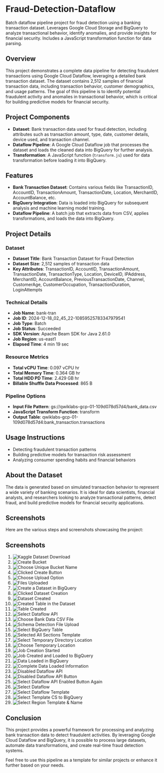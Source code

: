 # Fraud-Detection-Dataflow

Batch dataflow pipeline project for fraud detection using a banking transaction dataset. Leverages Google Cloud Storage and BigQuery to analyze transactional behavior, identify anomalies, and provide insights for financial security. Includes a JavaScript transformation function for data parsing.

## Overview

This project demonstrates a complete data pipeline for detecting fraudulent transactions using Google Cloud Dataflow, leveraging a detailed bank transaction dataset. The dataset contains 2,512 samples of financial transaction data, including transaction behavior, customer demographics, and usage patterns. The goal of this pipeline is to identify potential fraudulent activity and anomalies in transactional behavior, which is critical for building predictive models for financial security.

## Project Components

- **Dataset**: Bank transaction data used for fraud detection, including attributes such as transaction amount, type, date, customer details, device used, and transaction channel.
- **Dataflow Pipeline**: A Google Cloud Dataflow job that processes the dataset and loads the cleaned data into BigQuery for further analysis.
- **Transformation**: A JavaScript function (`transform.js`) used for data transformation before loading it into BigQuery.

## Features

- **Bank Transaction Dataset**: Contains various fields like TransactionID, AccountID, TransactionAmount, TransactionDate, Location, MerchantID, AccountBalance, etc.
- **BigQuery Integration**: Data is loaded into BigQuery for subsequent analysis and machine learning model training.
- **Dataflow Pipeline**: A batch job that extracts data from CSV, applies transformations, and loads the data into BigQuery.

## Project Details

### Dataset

- **Dataset Title**: Bank Transaction Dataset for Fraud Detection
- **Dataset Size**: 2,512 samples of transaction data
- **Key Attributes**: TransactionID, AccountID, TransactionAmount, TransactionDate, TransactionType, Location, DeviceID, IPAddress, MerchantID, AccountBalance, PreviousTransactionDate, Channel, CustomerAge, CustomerOccupation, TransactionDuration, LoginAttempts

### Technical Details

- **Job Name**: bank-tran
- **Job ID**: 2024-12-18_02_45_22-10859525783347979541
- **Job Type**: Batch
- **Job Status**: Succeeded
- **SDK Version**: Apache Beam SDK for Java 2.61.0
- **Job Region**: us-east1
- **Elapsed Time**: 4 min 19 sec

### Resource Metrics

- **Total vCPU Time**: 0.097 vCPU hr
- **Total Memory Time**: 0.364 GB hr
- **Total HDD PD Time**: 2.429 GB hr
- **Billable Shuffle Data Processed**: 865 B

### Pipeline Options

- **Input File Pattern**: gs://qwiklabs-gcp-01-109d078d57d4/bank_data.csv
- **JavaScript Transform Function**: transform
- **Output Table**: qwiklabs-gcp-01-109d078d57d4:bank_transaction.transactions

## Usage Instructions

- Detecting fraudulent transaction patterns
- Building predictive models for transaction risk assessment
- Analyzing consumer spending habits and financial behaviors

## About the Dataset

The data is generated based on simulated transaction behavior to represent a wide variety of banking scenarios. It is ideal for data scientists, financial analysts, and researchers looking to analyze transactional patterns, detect fraud, and build predictive models for financial security applications.

## Screenshots

Here are the various steps and screenshots showcasing the project:

## Screenshots

1. ![Kaggle Dataset Download](Kaggle_dataset_download.png)
2. ![Create Bucket](Dataflow_Pipeline.Create_bucket_CS.jpg)
3. ![Choose Unique Bucket Name](Dataflow_Pipeline.Choose_the_unique_bucket_name.jpg)
4. ![Clicked Create Button](Dataflow_Pipeline.Clicked_Create_button_CS_bucket.jpg)
5. ![Choose Upload Option](Dataflow_Pipeline.Choose_the_upload_option.jpg)
6. ![Files Uploaded](Dataflow_Pipeline.Files_uploaded_CS.jpg)
7. ![Create a Dataset in BigQuery](Dataflow_Pipeline.Create_a_dataset_in_BigQuery.jpg)
8. ![Clicked Dataset Creation](Dataflow_pipeline_clicked_dataset_creation.jpg)
9. ![Dataset Created](Dataflow_Pipeline.dataset_created.jpg)
10. ![Created Table in the Dataset](Dataflow_Pipeline.Created_table_in_the_dataset.jpg)
11. ![Table Created](Dataflow_Pipeline.Table_created.jpg)
12. ![Select Dataflow API](Dataflow_Pipeline.Select_dataflow_api.jpg)
13. ![Choose Bank Data CSV File](Dataflow_Pipeline.Choose_bank_data_csv_file.jpg)
14. ![Schema Detection File Upload](Dataflow_Pipeline.Schema_detection_file_upload.jpg)
15. ![Select BigQuery Table](Dataflow_Pipeline.Select_the_biqquery_table.jpg)
16. ![Selected All Sections Template](Dataflow_Pipeline_selected_all_the_4_sections_template.jpg)
17. ![Select Temporary Directory Location](Dataflow_Pipeline.Select_the_temp_directory_location.jpg)
18. ![Choose Temporary Location](Dataflow_Pipeline.Choose_temporary_location.jpg)
19. ![Job Creation Started](Dataflow_Pipeline_Job_Creation_Started.jpg)
20. ![Job Created and Loaded to BigQuery](Dataflow_Pipeline.Job_created_loaded_bigquery.jpg)
21. ![Data Loaded in BigQuery](Dataflow_Pipeline.Dataloaded_in_BigQuery.jpg)
22. ![Complete Data Loaded Information](Dataflow_Pipeline.Comlete_data_loaded_information.jpg)
23. ![Disabled Dataflow API](Dataflow_Pipeline.Disabled_Dataflow_API.jpg)
24. ![Disabled Dataflow API Button](Dataflow_Pipeline.Disabled_Dataflow_API_button.jpg)
25. ![Select Dataflow API Enabled Button Again](Dataflow_Pipeline.Select_dataflow_api_enabled_button_again.jpg)
26. ![Select Dataflow](Dataflow_Pipeline.Select_dataflow.jpg)
27. ![Select Dataflow Template](Dataflow_Pipeline.Select_dataflow_template.jpg)
28. ![Select Template CS to BigQuery](Dataflow_Pipeline.Select_template_CS_to_BigQuery.jpg)
29. ![Select Region Template & Name](Dataflow_Pipeline.Select_region_template_&_name.jpg)


## Conclusion

This project provides a powerful framework for processing and analyzing bank transaction data to detect fraudulent activities. By leveraging Google Cloud Dataflow and BigQuery, it is possible to process large datasets, automate data transformations, and create real-time fraud detection systems.

Feel free to use this pipeline as a template for similar projects or enhance it further based on your needs.
